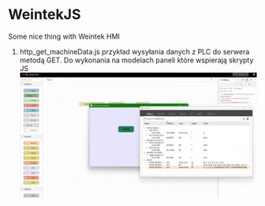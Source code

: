 # WeintekJS
Some nice thing with Weintek HMI



1. http_get_machineData.js  przykład wysyłania danych z PLC do serwera metodą GET. Do wykonania na modelach paneli które wspierają skrypty JS
   [![Watch the video](https://raw.githubusercontent.com/dturczynski/WeintekJS/main/http_get_machineData.jpg)](https://raw.githubusercontent.com/dturczynski/WeintekJS/main/http_get_machineData.mp4)
